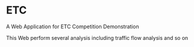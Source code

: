 # ETC
A Web Application for ETC Competition Demonstration

This Web perform several analysis including traffic flow analysis and so on
